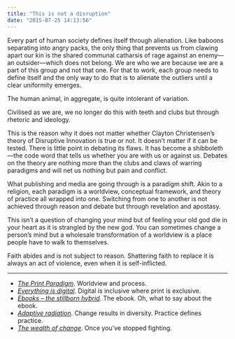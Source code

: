 ```yaml
---
title: "This is not a disruption"
date: "2015-07-25 14:13:56"
---
```


Every part of human society defines itself through alienation. Like
baboons separating into angry packs, the only thing that prevents us
from clawing apart our kin is the shared communal catharsis of rage
against an enemy—an outsider—which does not belong. We are who we are
because we are a part of this group and not that one. For that to work,
each group needs to define itself and the only way to do that is to
alienate the outliers until a clear uniformity emerges.

The human animal, in aggregate, is quite intolerant of variation.

Civilised as we are, we no longer do this with teeth and clubs but
through rhetoric and ideology.

This is the reason why it does not matter whether Clayton Christensen’s
theory of Disruptive Innovation is true or not. It doesn’t matter if it
can be tested. There is little point in debating its flaws. It has
become a shibboleth—the code word that tells us whether you are with us
or against us. Debates on the theory are nothing more than the clubs and
claws of warring paradigms and will net us nothing but pain and
conflict.

What publishing and media are going through is a paradigm shift. Akin to
a religion, each paradigm is a worldview, conceptual framework, and
theory of practice all wrapped into one. Switching from one to another
is not achieved through reason and debate but through revelation and
apostasy.

This isn’t a question of changing your mind but of feeling your old god
die in your heart as it is strangled by the new god. You can sometimes
change a person’s mind but a wholesale transformation of a worldview is
a place people have to walk to themselves.

Faith abides and is not subject to reason. Shattering faith to replace
it is always an act of violence, even when it is self-inflicted.

***

- *[The Print Paradigm](/This_is_not_a_disruption/Print_paradigm.html)*. Worldview and process.
- *[Everything is digital](/This_is_not_a_disruption/Everything_is_digital.html)*. Digital is inclusive where print is exclusive.
- *[Ebooks – the stillborn hybrid](/This_is_not_a_disruption/Ebooks_-_the_stillborn_hybrid.html)*. The ebook. Oh, what to say about the ebook.
- *[Adaptive radiation](/This_is_not_a_disruption/Adaptive_radiation.html)*. Change results in diversity. Practice defines practice.
- *[The wealth of change](/This_is_not_a_disruption/The_wealth_of_change.html)*. Once you've stopped fighting.

